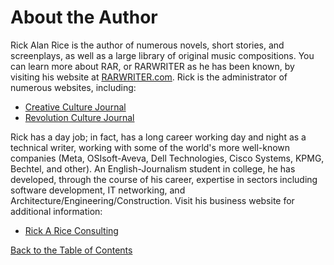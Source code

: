 # About the Author

Rick Alan Rice is the author of numerous novels, short stories, and screenplays, as well as a large library of original music compositions. You can learn more about RAR, or RARWRITER as he has been known, by visiting his website at [RARWRITER.com](https://RARWRITER.com). Rick is the administrator of numerous websites, including:

* [Creative Culture Journal](https://creativeculturejournal.com)
* [Revolution Culture Journal](https://revolutionculturejournal.com)

Rick has a day job; in fact, has a long career working day and night as a technical writer, working with some of the world's more well-known companies (Meta, OSIsoft-Aveva, Dell Technologies, Cisco Systems, KPMG, Bechtel, and other). An English-Journalism student in college, he has developed, through the course of his career, expertise in sectors including software development, IT networking, and Architecture/Engineering/Construction. Visit his business website for additional information:

* [Rick A Rice Consulting](https://rickarice.com)

[Back to the Table of Contents](/../../index.md)

